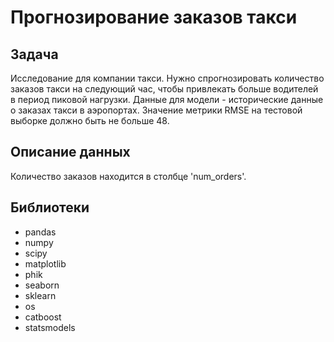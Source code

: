 # Прогнозирование заказов такси
## Задача
Исследование для компании такси. Нужно спрогнозировать количество заказов такси на следующий час, чтобы привлекать больше водителей в период пиковой нагрузки. Данные для модели - исторические данные о заказах такси в аэропортах. Значение метрики RMSE на тестовой выборке должно быть не больше 48.


## Описание данных

Количество заказов находится в столбце 'num_orders'.

## Библиотеки

* pandas
* numpy
* scipy
* matplotlib
* phik
* seaborn
* sklearn
* os
* catboost
* statsmodels

